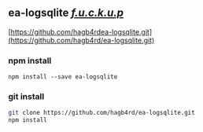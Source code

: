 ## ea-logsqlite [*f.u.c.k.u.p*](https://github.com/f-u-c-k-u-p/)
[https://github.com/hagb4rdea-logsqlite.git](https://github.com/hagb4rd/ea-logsqlite.git)

### npm install
` npm install --save ea-logsqlite `

### git install
```bash 
git clone https://github.com/hagb4rd/ea-logsqlite.git 
npm install 
```
